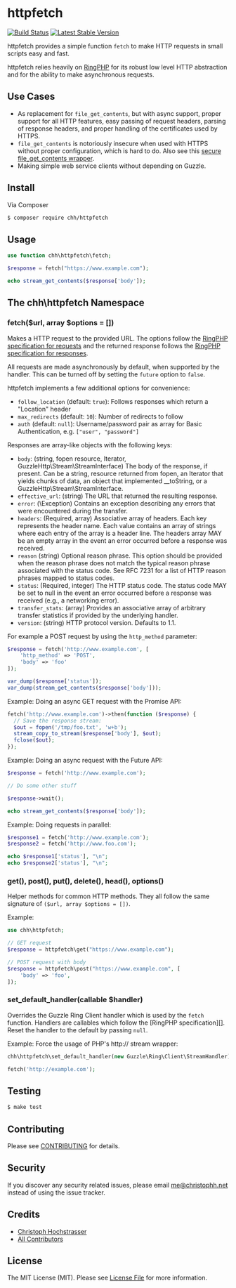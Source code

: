 # httpfetch

[![Build Status](https://travis-ci.org/CHH/httpfetch.svg)](https://travis-ci.org/CHH/httpfetch)
[![Latest Stable Version](https://poser.pugx.org/chh/httpfetch/v/stable)](https://packagist.org/packages/chh/httpfetch)

httpfetch provides a simple function `fetch` to make HTTP requests in small scripts easy and fast.

httpfetch relies heavily on [RingPHP](https://github.com/guzzle/RingPHP) for its robust low level HTTP abstraction and for the ability to make asynchronous requests.

## Use Cases

* As replacement for `file_get_contents`, but with async support, proper support for all HTTP features, easy passing of request headers, parsing of response headers, and proper handling of the certificates used by HTTPS.
* `file_get_contents` is notoriously insecure when used with HTTPS without proper configuration, which is hard to do. Also see this [secure file_get_contents wrapper](https://github.com/padraic/file_get_contents).
* Making simple web service clients without depending on Guzzle.

## Install

Via Composer

``` bash
$ composer require chh/httpfetch
```

## Usage

``` php
use function chh\httpfetch\fetch;

$response = fetch("https://www.example.com");

echo stream_get_contents($response['body']);
```

## The chh\httpfetch Namespace

### fetch($url, array $options = [])

[ring specification]: http://ringphp.readthedocs.org/en/latest/spec.html
[ring request]: http://ringphp.readthedocs.org/en/latest/spec.html#requests
[ring response]: http://ringphp.readthedocs.org/en/latest/spec.html#responses

Makes a HTTP request to the provided URL. The options follow the [RingPHP specification for requests][ring request] and the returned response follows the [RingPHP specification for responses][ring response].

All requests are made asynchronously by default, when supported by the handler. This can be turned off by setting the `future` option to `false`.

httpfetch implements a few additional options for convenience:

* `follow_location` (default: `true`): Follows responses which return a "Location" header
* `max_redirects` (default: `10`): Number of redirects to follow
* `auth` (default: `null`): Username/password pair as array for Basic Authentication, e.g. `["user", "password"]`

Responses are array-like objects with the following keys:

* `body`: (string, fopen resource, Iterator, GuzzleHttp\Stream\StreamInterface) The body of the response, if present. Can be a string, resource returned from fopen, an Iterator that yields chunks of data, an object that implemented \_\_toString, or a GuzzleHttp\Stream\StreamInterface.
* `effective_url`: (string) The URL that returned the resulting response.
* `error`: (\Exception) Contains an exception describing any errors that were encountered during the transfer.
* `headers`: (Required, array) Associative array of headers. Each key represents the header name. Each value contains an array of strings where each entry of the array is a header line. The headers array MAY be an empty array in the event an error occurred before a response was received.
* `reason`
(string) Optional reason phrase. This option should be provided when the reason phrase does not match the typical reason phrase associated with the status code. See RFC 7231 for a list of HTTP reason phrases mapped to status codes.
* `status`: (Required, integer) The HTTP status code. The status code MAY be set to null in the event an error occurred before a response was received (e.g., a networking error).
* `transfer_stats`: (array) Provides an associative array of arbitrary transfer statistics if provided by the underlying handler.
* `version`: (string) HTTP protocol version. Defaults to 1.1.

For example a POST request by using the `http_method` parameter:

```php
$response = fetch('http://www.example.com', [
    'http_method' => 'POST',
    'body' => 'foo'
]);

var_dump($response['status']);
var_dump(stream_get_contents($response['body']));
```

Example: Doing an async GET request with the Promise API:

```php
fetch('http://www.example.com')->then(function ($response) {
  // Save the response stream:
  $out = fopen('/tmp/foo.txt', 'w+b');
  stream_copy_to_stream($response['body'], $out);
  fclose($out);
});
```

Example: Doing an async request with the Future API:

```php
$response = fetch('http://www.example.com');

// Do some other stuff

$response->wait();

echo stream_get_contents($response['body']);
```

Example: Doing requests in parallel:

```php
$response1 = fetch('http://www.example.com');
$response2 = fetch('http://www.foo.com');

echo $response1['status'], "\n";
echo $response2['status'], "\n";
```

### get(), post(), put(), delete(), head(), options()

Helper methods for common HTTP methods. They all follow the same signature of `($url, array $options = [])`.

Example:

```php
use chh\httpfetch;

// GET request
$response = httpfetch\get("https://www.example.com");

// POST request with body
$response = httpfetch\post("https://www.example.com", [
    'body' => 'foo',
]);
```

### set_default_handler(callable $handler)

Overrides the Guzzle Ring Client handler which is used by the `fetch` function. Handlers are callables which follow the [RingPHP specification][]. Reset the handler to the default by passing `null`.

Example: Force the usage of PHP's http:// stream wrapper:

```php
chh\httpfetch\set_default_handler(new Guzzle\Ring\Client\StreamHandler);

fetch('http://example.com');
```

## Testing

``` bash
$ make test
```

## Contributing

Please see [CONTRIBUTING](CONTRIBUTING.md) for details.

## Security

If you discover any security related issues, please email me@christophh.net instead of using the issue tracker.

## Credits

- [Christoph Hochstrasser](https://github.com/CHH)
- [All Contributors](../../contributors)

## License

The MIT License (MIT). Please see [License File](LICENSE.md) for more information.
